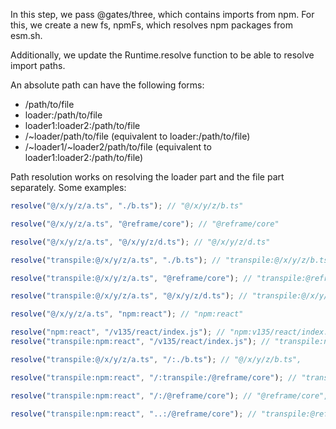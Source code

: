 In this step, we pass @gates/three, which contains imports from npm. For this,
we create a new fs, npmFs, which resolves npm packages from esm.sh.

Additionally, we update the Runtime.resolve function to be able to resolve
import paths.

An absolute path can have the following forms:

- /path/to/file
- loader:/path/to/file
- loader1:loader2:/path/to/file
- /~loader/path/to/file (equivalent to loader:/path/to/file)
- /~loader1/~loader2/path/to/file (equivalent to loader1:loader2:/path/to/file)

Path resolution works on resolving the loader part and the file part separately.
Some examples:

```js
resolve("@/x/y/z/a.ts", "./b.ts"); // "@/x/y/z/b.ts"

resolve("@/x/y/z/a.ts", "@reframe/core"); // "@reframe/core"

resolve("@/x/y/z/a.ts", "@/x/y/z/d.ts"); // "@/x/y/z/d.ts"

resolve("transpile:@/x/y/z/a.ts", "./b.ts"); // "transpile:@/x/y/z/b.ts"

resolve("transpile:@/x/y/z/a.ts", "@reframe/core"); // "transpile:@reframe/core"

resolve("transpile:@/x/y/z/a.ts", "@/x/y/z/d.ts"); // "transpile:@/x/y/z/d.ts"

resolve("@/x/y/z/a.ts", "npm:react"); // "npm:react"

resolve("npm:react", "/v135/react/index.js"); // "npm:v135/react/index.js"
resolve("transpile:npm:react", "/v135/react/index.js"); // "transpile:npm:v135/react/index.js",

resolve("transpile:@/x/y/z/a.ts", "/:./b.ts"); // "@/x/y/z/b.ts",

resolve("transpile:npm:react", "/:transpile:/@reframe/core"); // "transpile:@reframe/core",

resolve("transpile:npm:react", "/:/@reframe/core"); // "@reframe/core",

resolve("transpile:npm:react", "..:/@reframe/core"); // "transpile:@reframe/core",
```
